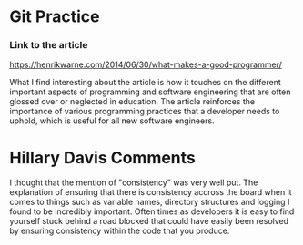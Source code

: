 # Git Practice

### Link to the article

<https://henrikwarne.com/2014/06/30/what-makes-a-good-programmer/>

What I find interesting about the article is how it touches on the different important aspects of programming and software engineering that are often glossed over or neglected in education. The article reinforces the importance of various programming practices that a developer needs to uphold, which is useful for all new software engineers.

# Hillary Davis Comments
I thought that the mention of "consistency" was very well put. The explanation of ensuring that there is consistency accross the board when it comes to things such as variable names, directory structures and logging I found to be incredibly important. Often times as developers it is easy to find yourself stuck behind a road blocked that could have easily been resolved by ensuring consistency within the code that you produce.
